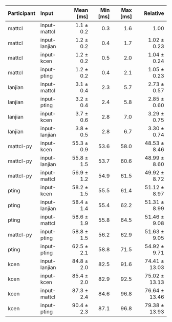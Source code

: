 | Participant | Input | Mean [ms] | Min [ms] | Max [ms] | Relative |
|:---|:---|---:|---:|---:|---:|
| mattcl | input-mattcl | 1.1 ± 0.2 | 0.3 | 1.6 | 1.00 |
| mattcl | input-lanjian | 1.2 ± 0.2 | 0.4 | 1.7 | 1.02 ± 0.23 |
| mattcl | input-kcen | 1.2 ± 0.2 | 0.5 | 2.0 | 1.04 ± 0.24 |
| mattcl | input-pting | 1.2 ± 0.2 | 0.4 | 2.1 | 1.05 ± 0.23 |
| lanjian | input-mattcl | 3.1 ± 0.4 | 2.3 | 5.7 | 2.73 ± 0.57 |
| lanjian | input-pting | 3.2 ± 0.4 | 2.4 | 5.8 | 2.85 ± 0.60 |
| lanjian | input-kcen | 3.7 ± 0.6 | 2.8 | 7.0 | 3.29 ± 0.75 |
| lanjian | input-lanjian | 3.8 ± 0.5 | 2.8 | 6.7 | 3.30 ± 0.74 |
| mattcl-py | input-kcen | 55.3 ± 0.9 | 53.6 | 58.0 | 48.53 ± 8.46 |
| mattcl-py | input-lanjian | 55.8 ± 1.5 | 53.7 | 60.6 | 48.99 ± 8.60 |
| mattcl-py | input-mattcl | 56.9 ± 1.2 | 54.9 | 61.5 | 49.92 ± 8.72 |
| pting | input-kcen | 58.2 ± 1.5 | 55.5 | 61.4 | 51.12 ± 8.97 |
| pting | input-lanjian | 58.4 ± 1.4 | 55.4 | 62.2 | 51.31 ± 8.99 |
| pting | input-mattcl | 58.6 ± 1.9 | 55.8 | 64.5 | 51.46 ± 9.08 |
| mattcl-py | input-pting | 58.8 ± 1.5 | 56.2 | 62.9 | 51.63 ± 9.05 |
| pting | input-pting | 62.5 ± 2.1 | 58.8 | 71.5 | 54.92 ± 9.71 |
| kcen | input-lanjian | 84.8 ± 2.0 | 82.5 | 91.6 | 74.41 ± 13.03 |
| kcen | input-kcen | 85.4 ± 2.0 | 82.9 | 92.5 | 75.02 ± 13.13 |
| kcen | input-mattcl | 87.3 ± 2.4 | 84.6 | 96.8 | 76.64 ± 13.46 |
| kcen | input-pting | 90.4 ± 2.3 | 87.1 | 96.8 | 79.38 ± 13.93 |
